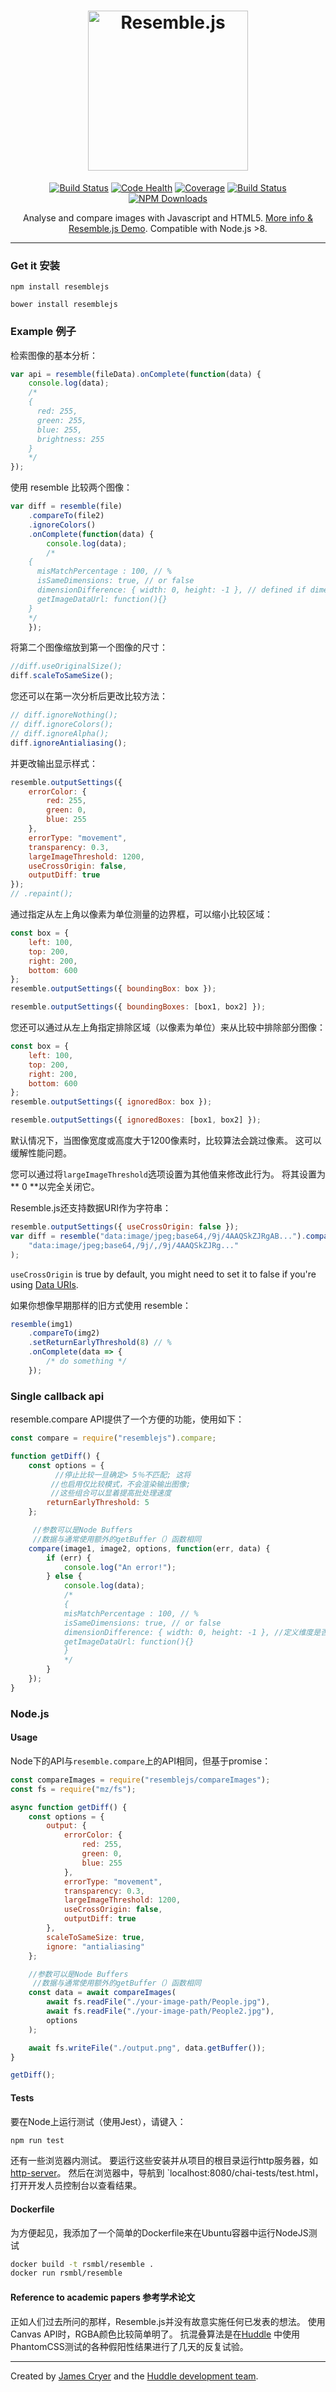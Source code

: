 <h1 align="center"><img src="https://raw.github.com/rsmbl/Resemble.js/master/demoassets/resemble.png" alt="Resemble.js" width="256"/></h1>

<p align="center">
    <a href="https://travis-ci.org/rsmbl/Resemble.js"><img alt="Build Status" src="https://travis-ci.org/rsmbl/Resemble.js.svg?branch=master" /></a>
    <a href="https://www.codacy.com/app/jamescryer/Resemble.js?utm_source=github.com&amp;utm_medium=referral&amp;utm_content=rsmbl/Resemble.js&amp;utm_campaign=Badge_Grade"><img alt="Code Health" src="https://api.codacy.com/project/badge/Grade/1e0972581406417e9914bc58f57704b3" /></a>
    <a href="https://www.codacy.com/app/jamescryer/Resemble.js?utm_source=github.com&utm_medium=referral&utm_content=rsmbl/Resemble.js&utm_campaign=Badge_Coverage"><img alt="Coverage" src="https://api.codacy.com/project/badge/Coverage/9223d8d37c99428c8c06b889470327a5" /></a>
    <a href="https://opensource.org/licenses/MIT"><img alt="Build Status" src="https://img.shields.io/badge/License-MIT-yellow.svg" /></a>
    <a href="https://www.npmjs.com/package/resemblejs"><img alt="NPM Downloads" src="https://img.shields.io/npm/dm/resemblejs.svg" /></a>
</p>

<p align="center">
  Analyse and compare images with Javascript and HTML5. <a href="http://rsmbl.github.io/Resemble.js/">More info & Resemble.js Demo</a>. Compatible with Node.js >8.
</p>

<hr />

### Get it 安装

`npm install resemblejs`

`bower install resemblejs`

### Example 例子

检索图像的基本分析：

```javascript
var api = resemble(fileData).onComplete(function(data) {
    console.log(data);
    /*
	{
	  red: 255,
	  green: 255,
	  blue: 255,
	  brightness: 255
	}
	*/
});
```

使用 resemble 比较两个图像：

```javascript
var diff = resemble(file)
    .compareTo(file2)
    .ignoreColors()
    .onComplete(function(data) {
        console.log(data);
        /*
	{
	  misMatchPercentage : 100, // %
	  isSameDimensions: true, // or false
	  dimensionDifference: { width: 0, height: -1 }, // defined if dimensions are not the same
	  getImageDataUrl: function(){}
	}
	*/
    });
```

将第二个图像缩放到第一个图像的尺寸：

```javascript
//diff.useOriginalSize();
diff.scaleToSameSize();
```

您还可以在第一次分析后更改比较方法：

```javascript
// diff.ignoreNothing();
// diff.ignoreColors();
// diff.ignoreAlpha();
diff.ignoreAntialiasing();
```

并更改输出显示样式：

```javascript
resemble.outputSettings({
    errorColor: {
        red: 255,
        green: 0,
        blue: 255
    },
    errorType: "movement",
    transparency: 0.3,
    largeImageThreshold: 1200,
    useCrossOrigin: false,
    outputDiff: true
});
// .repaint();
```

通过指定从左上角以像素为单位测量的边界框，可以缩小比较区域：

```javascript
const box = {
    left: 100,
    top: 200,
    right: 200,
    bottom: 600
};
resemble.outputSettings({ boundingBox: box });
```

```javascript
resemble.outputSettings({ boundingBoxes: [box1, box2] });
```

您还可以通过从左上角指定排除区域（以像素为单位）来从比较中排除部分图像：

```javascript
const box = {
    left: 100,
    top: 200,
    right: 200,
    bottom: 600
};
resemble.outputSettings({ ignoredBox: box });
```

```javascript
resemble.outputSettings({ ignoredBoxes: [box1, box2] });
```

默认情况下，当图像宽度或高度大于1200像素时，比较算法会跳过像素。 这可以缓解性能问题。

您可以通过将`largeImageThreshold`选项设置为其他值来修改此行为。 将其设置为** 0 **以完全关闭它。

Resemble.js还支持数据URI作为字符串：

```javascript
resemble.outputSettings({ useCrossOrigin: false });
var diff = resemble("data:image/jpeg;base64,/9j/4AAQSkZJRgAB...").compareTo(
    "data:image/jpeg;base64,/9j/,/9j/4AAQSkZJRg..."
);
```

`useCrossOrigin` is true by default, you might need to set it to false if you're using [Data URIs](https://developer.mozilla.org/en-US/docs/Web/HTTP/Basics_of_HTTP/Data_URIs).

如果你想像早期那样的旧方式使用 resemble：

```javascript
resemble(img1)
    .compareTo(img2)
    .setReturnEarlyThreshold(8) // %
    .onComplete(data => {
        /* do something */
    });
```

### Single callback api

resemble.compare API提供了一个方便的功能，使用如下：

```js
const compare = require("resemblejs").compare;

function getDiff() {
    const options = {
          //停止比较一旦确定> 5％不匹配; 这将
         //也启用仅比较模式，不会渲染输出图像;
         //这些组合可以显着提高批处理速度
        returnEarlyThreshold: 5
    };

     //参数可以是Node Buffers
     //数据与通常使用额外的getBuffer（）函数相同
    compare(image1, image2, options, function(err, data) {
        if (err) {
            console.log("An error!");
        } else {
            console.log(data);
            /*
            {
            misMatchPercentage : 100, // %
            isSameDimensions: true, // or false
            dimensionDifference: { width: 0, height: -1 }, //定义维度是否不相同
            getImageDataUrl: function(){}
            }
            */
        }
    });
}
```

### Node.js

#### Usage

Node下的API与`resemble.compare`上的API相同，但基于promise：

```js
const compareImages = require("resemblejs/compareImages");
const fs = require("mz/fs");

async function getDiff() {
    const options = {
        output: {
            errorColor: {
                red: 255,
                green: 0,
                blue: 255
            },
            errorType: "movement",
            transparency: 0.3,
            largeImageThreshold: 1200,
            useCrossOrigin: false,
            outputDiff: true
        },
        scaleToSameSize: true,
        ignore: "antialiasing"
    };

    //参数可以是Node Buffers
     //数据与通常使用额外的getBuffer（）函数相同
    const data = await compareImages(
        await fs.readFile("./your-image-path/People.jpg"),
        await fs.readFile("./your-image-path/People2.jpg"),
        options
    );

    await fs.writeFile("./output.png", data.getBuffer());
}

getDiff();
```

#### Tests

要在Node上运行测试（使用Jest），请键入：

```bash
npm run test
```

还有一些浏览器内测试。 要运行这些安装并从项目的根目录运行http服务器，如[http-server](https://github.com/indexzero/http-server)。 然后在浏览器中，导航到 `localhost:8080/chai-tests/test.html，打开开发人员控制台以查看结果。

#### Dockerfile

为方便起见，我添加了一个简单的Dockerfile来在Ubuntu容器中运行NodeJS测试

```bash
docker build -t rsmbl/resemble .
docker run rsmbl/resemble
```

#### Reference to academic papers 参考学术论文

正如人们过去所问的那样，Resemble.js并没有故意实施任何已发表的想法。 使用Canvas API时，RGBA颜色比较简单明了。 抗混叠算法是在[Huddle](https://github.com/HuddleEng) 中使用PhantomCSS测试的各种假阳性结果进行了几天的反复试验。

---

Created by [James Cryer](http://github.com/jamescryer) and the [Huddle development team](https://github.com/HuddleEng).

